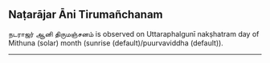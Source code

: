## Naṭarājar Āni Tirumañchanam
நடராஜர் ஆனி திருமஞ்சனம் is observed on Uttaraphalgunī nakṣhatram day of Mithuna (solar) month (sunrise (default)/puurvaviddha (default)).



---
